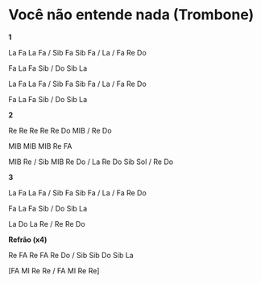 # **Você não entende nada (Trombone)**

**1**

La Fa La Fa / Sib Fa Sib Fa / La / Fa Re Do

Fa La Fa Sib / Do Sib La

La Fa La Fa / Sib Fa Sib Fa / La / Fa Re Do

Fa La Fa Sib / Do Sib La

**2**

Re Re Re Re Re Do MIB / Re Do

MIB MIB MIB Re FA

MIB Re / Sib MIB Re Do / La Re Do Sib Sol / Re Do

**3**

La Fa La Fa / Sib Fa Sib Fa / La / Fa Re Do

Fa La Fa Sib / Do Sib La

La Do La Re / Re Re Do

**Refrão (x4)**

Re FA Re FA Re Do / Sib Sib Do Sib La

\[FA MI Re Re / FA MI Re Re\]